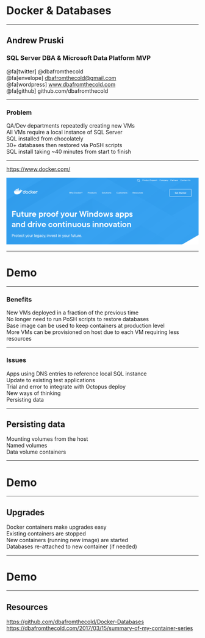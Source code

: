 # Docker & Databases

---

## Andrew Pruski

### SQL Server DBA & Microsoft Data Platform MVP

@fa[twitter] @dbafromthecold <br>
@fa[envelope] dbafromthecold@gmail.com <br>
@fa[wordpress] www.dbafromthecold.com <br>
@fa[github] github.com/dbafromthecold

---

### Problem

QA/Dev departments repeatedly creating new VMs <br>
All VMs require a local instance of SQL Server <br>
SQL installed from chocolately <br>
30+ databases then restored via PoSH scripts <br>
SQL install taking ~40 minutes from start to finish

---

https://www.docker.com/

![DockerWebsite](assets/images/DockerWebsite.png)

---

# Demo

---

### Benefits

New VMs deployed in a fraction of the previous time <br>
No longer need to run PoSH scripts to restore databases <br>
Base image can be used to keep containers at production level <br>
More VMs can be provisioned on host due to each VM requiring less resources 

---

### Issues

Apps using DNS entries to reference local SQL instance <br>
Update to existing test applications <br>
Trial and error to integrate with Octopus deploy <br>
New ways of thinking <br>
Persisting data

---

## Persisting data

Mounting volumes from the host<br>
Named volumes<br>
Data volume containers<br>

---

# Demo

---

## Upgrades

Docker containers make upgrades easy<br>
Existing containers are stopped<br>
New containers (running new image) are started<br>
Databases re-attached to new container (if needed)

---

# Demo

---

## Resources

https://github.com/dbafromthecold/Docker-Databases<br>
https://dbafromthecold.com/2017/03/15/summary-of-my-container-series